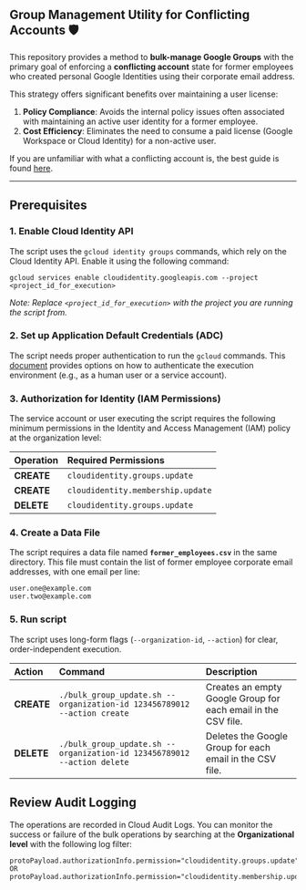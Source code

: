 ## Group Management Utility for Conflicting Accounts 🛡️

This repository provides a method to **bulk-manage Google Groups** with the primary goal of enforcing a **conflicting account** state for former employees who created personal Google Identities using their corporate email address.

This strategy offers significant benefits over maintaining a user license:

1.  **Policy Compliance**: Avoids the internal policy issues often associated with maintaining an active user identity for a former employee.
2.  **Cost Efficiency**: Eliminates the need to consume a paid license (Google Workspace or Cloud Identity) for a non-active user.

If you are unfamiliar with what a conflicting account is, the best guide is found [here](https://www.goldyarora.com/google-conflicting-accounts-guide/).

---

## Prerequisites

### 1. Enable Cloud Identity API
The script uses the `gcloud identity groups` commands, which rely on the Cloud Identity API. Enable it using the following command:

```
gcloud services enable cloudidentity.googleapis.com --project <project_id_for_execution>
```
*Note: Replace `<project_id_for_execution>` with the project you are running the script from.*

### 2. Set up Application Default Credentials (ADC)
The script needs proper authentication to run the `gcloud` commands. This [document](https://cloud.google.com/docs/authentication/provide-credentials-adc) provides options on how to authenticate the execution environment (e.g., as a human user or a service account).

### 3. Authorization for Identity (IAM Permissions)
The service account or user executing the script requires the following minimum permissions in the Identity and Access Management (IAM) policy at the organization level:

| Operation | Required Permissions |
| :--- | :--- |
| **CREATE** | `cloudidentity.groups.update` |
| **CREATE** | `cloudidentity.membership.update` |
| **DELETE** | `cloudidentity.groups.update` |

### 4. Create a Data File
The script requires a data file named **`former_employees.csv`** in the same directory. This file must contain the list of former employee corporate email addresses, with one email per line:
```
user.one@example.com
user.two@example.com
```
### 5. Run script

The script uses long-form flags (`--organization-id`, `--action`) for clear, order-independent execution.

| Action | Command | Description |
| :--- | :--- | :--- |
| **CREATE** | `./bulk_group_update.sh --organization-id 123456789012 --action create` | Creates an empty Google Group for each email in the CSV file. |
| **DELETE** | `./bulk_group_update.sh --organization-id 123456789012 --action delete` | Deletes the Google Group for each email in the CSV file. |


## Review Audit Logging

The operations are recorded in Cloud Audit Logs. You can monitor the success or failure of the bulk operations by searching at the **Organizational level** with the following log filter:

```
protoPayload.authorizationInfo.permission="cloudidentity.groups.update" OR protoPayload.authorizationInfo.permission="cloudidentity.membership.update"
```


